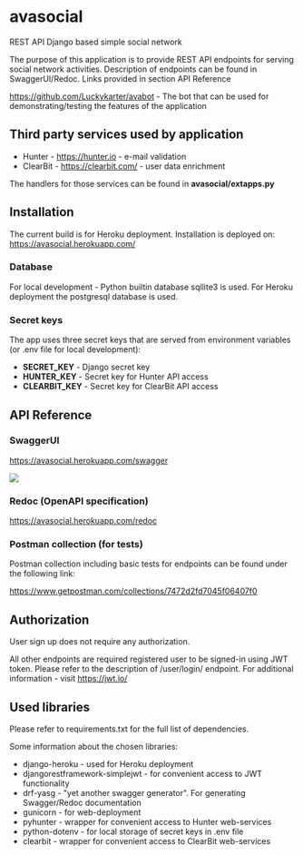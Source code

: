 # avasocial
REST API Django based simple social network

The purpose of this application is to provide REST API endpoints for serving social network activities.
Description of endpoints can be found in SwaggerUI/Redoc. Links provided in section API Reference

https://github.com/Luckykarter/avabot - The bot that can be used for demonstrating/testing the features of the application

## Third party services used by application
- Hunter - https://hunter.io - e-mail validation
- ClearBit - https://clearbit.com/ - user data enrichment

The handlers for those services can be found in **avasocial/extapps.py**

## Installation
The current build is for Heroku deployment. 
Installation is deployed on: https://avasocial.herokuapp.com/

### Database
For local development - Python builtin database sqllite3 is used.
For Heroku deployment the postgresql database is used.

### Secret keys
The app uses three secret keys that are served from environment variables (or .env file for local development):
- **SECRET_KEY** - Django secret key
- **HUNTER_KEY** - Secret key for Hunter API access
- **CLEARBIT_KEY** - Secret key for ClearBit API access

## API Reference

### SwaggerUI
https://avasocial.herokuapp.com/swagger

<a href="https://avasocial.herokuapp.com/swagger" target="_blank">
<img src="http://validator.swagger.io/validator?url=https://avasocial.herokuapp.com/swagger.yaml" >
</a>

### Redoc (OpenAPI specification)
https://avasocial.herokuapp.com/redoc

### Postman collection (for tests)
Postman collection including basic tests for endpoints can be found under the following link:

https://www.getpostman.com/collections/7472d2fd7045f06407f0


## Authorization
User sign up does not require any authorization.

All other endpoints are required registered user to be signed-in using JWT token.
Please refer to the description of /user/login/ endpoint. For additional information - visit https://jwt.io/

## Used libraries
Please refer to requirements.txt for the full list of dependencies. 

Some information about the chosen libraries:
- django-heroku - used for Heroku deployment
- djangorestframework-simplejwt - for convenient access to JWT functionality
- drf-yasg - "yet another swagger generator". For generating Swagger/Redoc documentation
- gunicorn - for web-deployment
- pyhunter - wrapper for convenient access to Hunter web-services
- python-dotenv - for local storage of secret keys in .env file
- clearbit - wrapper for convenient access to ClearBit web-services


